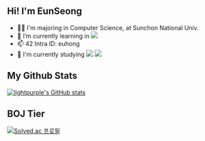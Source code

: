 ## Hi! I'm EunSeong
- 👨‍🎓 I'm majoring in Computer Science, at Sunchon National Univ.
- 🌱 I’m currently learning in <img src="https://img.shields.io/badge/SEOUL-000000?style=flat-square&logo=42&logoColor=white"/></a>
- 📫 42 Intra ID: euhong
- 🧐 I'm currently studying <img src="https://img.shields.io/badge/Flutter-02569B?style=flat-square&logo=Flutter&logoColor=white"/></a> <img src="https://img.shields.io/badge/Dart-0175C2?style=flat-square&logo=Dart&logoColor=white"/></a>

## My Github Stats
[![lightpurple's GitHub stats](https://github-readme-stats.vercel.app/api?username=lightpurple&show_icons=true&theme=tokyonight)](https://github.com/lightpurple/github-readme-stats) 
## BOJ Tier
[![Solved.ac
프로필](http://mazassumnida.wtf/api/v2/generate_badge?boj=dmstjd10)](https://solved.ac/dmstjd10)
